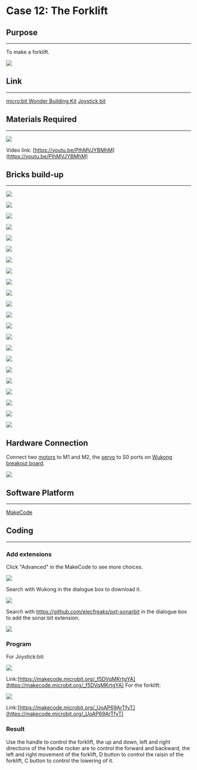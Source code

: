 # Case 12: The Forklift

## Purpose
---
To make a forklift.

![](./images/case-12-01.png)

## Link
---
[micro:bit Wonder Building Kit](https://www.elecfreaks.com/micro-bit-wonder-building-kit-without-micro-bit-board.html)
[Joystick bit](https://www.elecfreaks.com/joystick-bit-2-kit-for-micro-bit.html)

## Materials Required
---
![](./images/case-12-02.png)

Video link:
[https://youtu.be/PIhMVJYBMhM](https://youtu.be/PIhMVJYBMhM)

## Bricks build-up
---


![](./images/step-case-12-01.png)

![](./images/step-case-12-02.png)

![](./images/step-case-12-03.png)

![](./images/step-case-12-04.png)

![](./images/step-case-12-05.png)

![](./images/step-case-12-06.png)

![](./images/step-case-12-07.png)

![](./images/step-case-12-08.png)

![](./images/step-case-12-09.png)

![](./images/step-case-12-10.png)

![](./images/step-case-12-11.png)

![](./images/step-case-12-12.png)

![](./images/step-case-12-13.png)

![](./images/step-case-12-14.png)

![](./images/step-case-12-15.png)

![](./images/step-case-12-16.png)

![](./images/step-case-12-17.png)

![](./images/step-case-12-18.png)

![](./images/step-case-12-19.png)

![](./images/step-case-12-20.png)

![](./images/step-case-12-21.png)

![](./images/step-case-12-22.png)

## Hardware Connection

Connect two [motors](https://www.elecfreaks.com/geekservo-motor-2kg-compatible-with-lego.html) to M1 and M2, the [servo](https://www.elecfreaks.com/geekservo-2kg-360-degrees-compatible-with-lego.html) to S0 ports on [Wukong breakout board](https://www.elecfreaks.com/wukong-board-with-lego-holder-for-micro-bit.html).

![](./images/Wonder-Building-Kit-case-12-06.png)

## Software Platform
---
[MakeCode](https://makecode.microbit.org/)

## Coding
---
### Add extensions
Click "Advanced" in the MakeCode to see more choices.

![](./images/case-01-03.png)

Search with Wukong in the dialogue box to download it.

![](./images/case-01-04.png)

 Search with https://github.com/elecfreaks/pxt-sonarbit in the dialogue box to add the sonar:bit extension.

![](./images/case-04-04.png)



### Program
For Joystick:bit:

![](./images/case-12-05.png)

Link:[https://makecode.microbit.org/_f5DVqMKrtgYA](https://makecode.microbit.org/_f5DVqMKrtgYA)
For the forklift:

![](./images/case-12-06.png)

Link:[https://makecode.microbit.org/_UoAP69ArTfyT](https://makecode.microbit.org/_UoAP69ArTfyT)

### Result

Use the handle to control the forklift, the up and down, left and right directions of the handle rocker are to control the forward and backward, the left and right movement of the forklift, D button to control the raisin of the forklift, C button to control the lowering of it.
